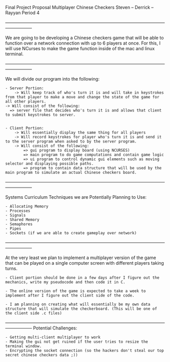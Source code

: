 Final Project Proposal
Multiplayer Chinese Checkers 
Steven – Derrick – Rayyan
Period 4

––––––––––––––––––––––––––––––––––––––––––––––––––––––––––––––––––––––––––––––––––––

We are going to be developing a Chinese checkers game that will be able to function over a network connection with up to 6 players at once. For this, I will use NCurses to make the game function inside of the mac and linux terminal.

––––––––––––––––––––––––––––––––––––––––––––––––––––––––––––––––––––––––––––––––––––

We will divide our program into the following:

	- Server Portion:
		-> Will keep track of who's turn it is and will take in keystrokes from that player to make a move and change the state of the game for all other players.
    -> Will consist of the following:
      => server file that decides who's turn it is and allows that client to submit keystrokes to server.


	- Client Portion:
		-> Will essentially display the same thing for all players
		-> Will record keystrokes for player who's turn it is and send it to the server program when asked to by the server program.
		-> Will consist of the following:
			=> gui program to display board (using NCURSES)
			=> main program to do game computations and contain game logic
			=> ui program to control dynamic gui elements such as moving selector and displaying possible paths.
			=> program to contain data structure that will be used by the main program to simulate an actual Chinese checkers board.

––––––––––––––––––––––––––––––––––––––––––––––––––––––––––––––––––––––––––––––––––––

Systems Curriculum Techniques we are Potentially Planning to Use:

	- Allocating Memory
	- Processes
	- Signals
	- Shared Memory
	- Semaphores
	- Pipes
	- Sockets (if we are able to create gameplay over network)

––––––––––––––––––––––––––––––––––––––––––––––––––––––––––––––––––––––––––––––––––––

At the very least we plan to implement a multiplayer version of the game that can be played on a single computer screen with different players taking turns. 

	- Client portion should be done in a few days after I figure out the mechanics, write my pseudocode and then code it in C.

	- The online version of the game is expected to take a week to implement after I figure out the client side of the code.

	- I am planning on creating what will essentially be my own data structure that will simulate the checkerboard. (This will be one of the client side .c files)
  
––––––––––––––––––––––––––––––––––––––––––––––––––––––––––––––––––––––––––––––––––––
Potential Challenges:
	
	- Getting multi-client multiplayer to work
	- Making the gui not get ruined if the user tries to resize the terminal window.
	- Encrypting the socket connection (so the hackers don't steal our top secret chinese checkers data ;))
	
